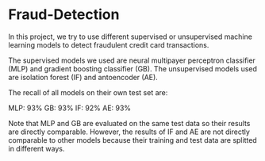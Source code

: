 # Fraud-Detection
In this project, we try to use different supervised or unsupervised machine learning models to detect fraudulent credit card transactions.

The supervised models we used are neural multipayer perceptron classifier (MLP) and gradient boosting classifier (GB). The unsupervised models used are isolation forest (IF) and antoencoder (AE).

The recall of all models on their own test set are:

MLP: 93%
GB: 93%
IF: 92%
AE: 93%

Note that MLP and GB are evaluated on the same test data so their results are directly comparable. However, the results of IF and AE are not directly comparable to other models because their training and test data are splitted in different ways.

